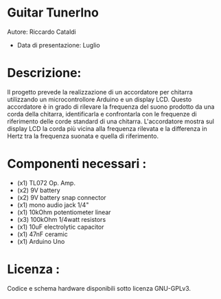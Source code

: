 # Guitar TunerIno

Autore: Riccardo Cataldi
- Data di presentazione: Luglio

# Descrizione: 
Il progetto prevede la realizzazione di un accordatore per chitarra utilizzando un microcontrollore Arduino e un display LCD. Questo accordatore è in grado di rilevare la frequenza del suono prodotto da una corda della chitarra, identificarla e confrontarla con le frequenze di riferimento delle corde standard di una chitarra. L'accordatore mostra sul display LCD la corda più vicina alla frequenza rilevata e la differenza in Hertz tra la frequenza suonata e quella di riferimento.

# Componenti necessari :
- (x1) TL072 Op. Amp.
- (x2) 9V battery
- (x2) 9V battery snap connector 
- (x1) mono audio jack 1/4" 
- (x1) 10kOhm potentiometer linear 
- (x3) 100kOhm 1/4watt resistors
- (x1) 10uF electrolytic capacitor 
- (x1) 47nF ceramic 
- (x1) Arduino Uno  

# Licenza : 
Codice e schema hardware disponibili sotto licenza GNU-GPLv3.
